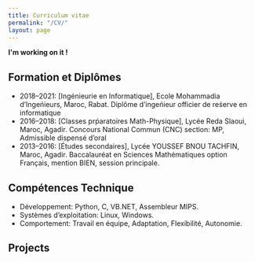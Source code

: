 ```yaml
---
title: Curriculum vitae
permalink: "/CV/"
layout: page
---
```


**I'm working on it !**
<br>
<i class="fa fa-cog fa-spin fa-5x"></i>



## Formation et Diplômes
* 2018–2021: [Ingénieurie en Informatique], Ecole Mohammadia d’Ingeńieurs, Maroc, Rabat.
Diplôme d’ingeńieur officier de reśerve en informatique
* 2016–2018: [Classes prṕaratoires Math-Physique], Lycée Reda Slaoui, Maroc, Agadir.
Concours National Commun (CNC) section: MP, Admissible dispensé d’oral
* 2013–2016: [Études secondaires], Lycée YOUSSEF BNOU TACHFIN, Maroc, Agadir.
Baccalauréat en Sciences Mathématiques option Français, mention BIEN, session principale.

## Compétences Technique

* Développement: Python, C, VB.NET, Assembleur MIPS.
* Systèmes d’exploitation: Linux, Windows.
* Comportement: Travail en équipe, Adaptation, Flexibilité, Autonomie.

##  Projects



